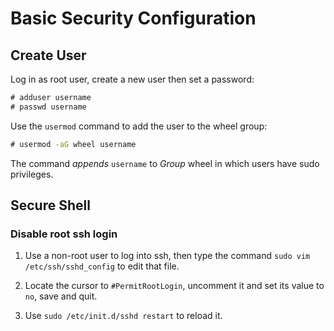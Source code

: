 # Basic Security Configuration

## Create User

Log in as root user, create a new user then set a password:

```cmd
# adduser username
# passwd username
```

Use the `usermod` command to add the user to the wheel group:

```cmd
# usermod -aG wheel username
```

The command _appends_ `username` to _Group_ wheel in which users have sudo privileges.

## Secure Shell

### Disable root ssh login

1. Use a non-root user to log into ssh, then type the command `sudo vim /etc/ssh/sshd_config` to edit that file.

2. Locate the cursor to `#PermitRootLogin`, uncomment it and set its value to `no`, save and quit.

3. Use `sudo /etc/init.d/sshd restart` to reload it.